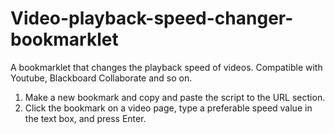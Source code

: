 # Video-playback-speed-changer-bookmarklet
A bookmarklet that changes the playback speed of videos.
Compatible with Youtube, Blackboard Collaborate and so on.

1. Make a new bookmark and copy and paste the script to the URL section.
2. Click the bookmark on a video page, type a preferable speed value in the text box, and press Enter.
